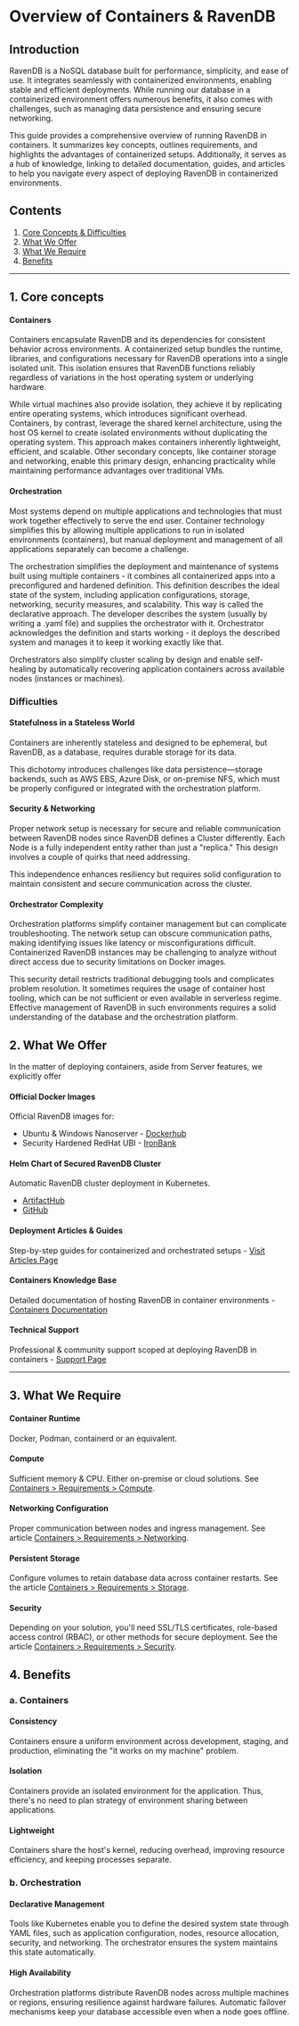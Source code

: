﻿# Overview of Containers & RavenDB

## Introduction

RavenDB is a NoSQL database built for performance, simplicity, and ease of use. It integrates seamlessly with containerized environments, enabling stable and efficient deployments. While running our database in a containerized environment offers numerous benefits, it also comes with challenges, such as managing data persistence and ensuring secure networking.

This guide provides a comprehensive overview of running RavenDB in containers. It summarizes key concepts, outlines requirements, and highlights the advantages of containerized setups. Additionally, it serves as a hub of knowledge, linking to detailed documentation, guides, and articles to help you navigate every aspect of deploying RavenDB in containerized environments.

## Contents

1. [Core Concepts & Difficulties](#core-concepts)
2. [What We Offer](#what-we-offer)
3. [What We Require](#what-we-require)
4. [Benefits](#benefits)

---

## 1. Core concepts

#### Containers
Containers encapsulate RavenDB and its dependencies for consistent behavior across environments. A containerized setup bundles the runtime, libraries, and configurations necessary for RavenDB operations into a single isolated unit. This isolation ensures that RavenDB functions reliably regardless of variations in the host operating system or underlying hardware.

While virtual machines also provide isolation, they achieve it by replicating entire operating systems, which introduces significant overhead. Containers, by contrast, leverage the shared kernel architecture, using the host OS kernel to create isolated environments without duplicating the operating system. This approach makes containers inherently lightweight, efficient, and scalable. Other secondary concepts, like container storage and networking, enable this primary design, enhancing practicality while maintaining performance advantages over traditional VMs.

#### Orchestration
Most systems depend on multiple applications and technologies that must work together effectively to serve the end user. Container technology simplifies this by allowing multiple applications to run in isolated environments (containers), but manual deployment and management of all applications separately can become a challenge.

The orchestration simplifies the deployment and maintenance of systems built using multiple containers - it combines all containerized apps into a preconfigured and hardened definition. This definition describes the ideal state of the system, including application configurations, storage, networking, security measures, and scalability. This way is called the declarative approach. The developer describes the system (usually by writing a .yaml file) and supplies the orchestrator with it. Orchestrator acknowledges the definition and starts working - it deploys the described system and manages it to keep it working exactly like that.

Orchestrators also simplify cluster scaling by design and enable self-healing by automatically recovering application containers across available nodes (instances or machines).


### Difficulties

#### Statefulness in a Stateless World
Containers are inherently stateless and designed to be ephemeral, but RavenDB, as a database, requires durable storage for its data.  

This dichotomy introduces challenges like data persistence—storage backends, such as AWS EBS, Azure Disk, or on-premise NFS, which must be properly configured or integrated with the orchestration platform.

#### Security & Networking
Proper network setup is necessary for secure and reliable communication between RavenDB nodes since RavenDB defines a Cluster differently.
Each Node is a fully independent entity rather than just a "replica."
This design involves a couple of quirks that need addressing.  

This independence enhances resiliency but requires solid configuration to maintain consistent and secure communication across the cluster.

#### Orchestrator Complexity
Orchestration platforms simplify container management but can complicate troubleshooting.
The network setup can obscure communication paths, making identifying issues like latency or misconfigurations difficult.
Containerized RavenDB instances may be challenging to analyze without direct access due to security limitations on Docker images.

This security detail restricts traditional debugging tools and complicates problem resolution.
It sometimes requires the usage of container host tooling, which can be not sufficient or even available in serverless regime.
Effective management of RavenDB in such environments requires a solid understanding of the database and the orchestration platform.

## 2. What We Offer

In the matter of deploying containers, aside from Server features, we explicitly offer

#### Official Docker Images
Official RavenDB images for:

- Ubuntu & Windows Nanoserver -  [Dockerhub](https://hub.docker.com/r/ravendb/ravendb/)  
- Security Hardened RedHat UBI - [IronBank](https://repo1.dso.mil/dsop/opensource/ravendb/ravendb)

#### Helm Chart of Secured RavenDB Cluster
Automatic RavenDB cluster deployment in Kubernetes.
 
- [ArtifactHub](https://artifacthub.io/packages/helm/ravendb-cluster/ravendb-cluster)
- [GitHub](https://github.com/ravendb/helm-charts)

#### Deployment Articles & Guides
Step-by-step guides for containerized and orchestrated setups - [Visit Articles Page](https://ravendb.net/articles)

#### Containers Knowledge Base
Detailed documentation of hosting RavenDB in container environments - [Containers Documentation](.)

#### Technical Support
Professional & community support scoped at deploying RavenDB in containers - [Support Page](https://ravendb.net/support)

---

## 3. What We Require

#### Container Runtime
Docker, Podman, containerd or an equivalent.

####  Compute
Sufficient memory & CPU. Either on-premise or cloud solutions. See [Containers > Requirements > Compute](./requirements/compute).

#### Networking Configuration
Proper communication between nodes and ingress management. See article [Containers > Requirements > Networking](./requirements/networking).

#### Persistent Storage
Configure volumes to retain database data across container restarts. See the article [Containers > Requirements > Storage](./requirements/storage).

#### Security
Depending on your solution, you'll need SSL/TLS certificates, role-based access control (RBAC), or other methods for secure deployment. See the article [Containers > Requirements > Security](./requirements/security).

## 4. Benefits
### a. Containers
#### Consistency
Containers ensure a uniform environment across development, staging, and production, eliminating the "it works on my machine" problem.

#### Isolation
Containers provide an isolated environment for the application. Thus, there's no need to plan strategy of environment sharing between applications.

#### Lightweight
Containers share the host's kernel, reducing overhead, improving resource efficiency, and keeping processes separate.


### b. Orchestration
#### Declarative Management
Tools like Kubernetes enable you to define the desired system state through YAML files, such as application configuration, nodes, resource allocation, security, and networking. The orchestrator ensures the system maintains this state automatically.

#### High Availability
Orchestration platforms distribute RavenDB nodes across multiple machines or regions, ensuring resilience against hardware failures. Automatic failover mechanisms keep your database accessible even when a node goes offline.

